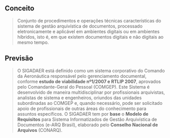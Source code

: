 ## Conceito
>Conjunto de procedimentos e operações técnicas características do sistema de gestão arquivística de documentos, processado eletronicamente e aplicável em ambientes digitais ou em ambientes híbridos, isto é, em que existem documentos digitais e não digitais ao mesmo tempo.
## Previsão
>O SIGADAER está definido como um sistema corporativo do Comando da Aeronáutica responsável pelo gerenciamento documental, conforme **estudo de viabilidade nº1/2007 e RTLIP 2007**, aprovados pelo Comandante-Geral do Pessoal (COMGEP). Este Sistema é desenvolvido de maneira multidisciplinar por profissionais arquivistas, analistas de sistema e engenheiros, oriundos das unidades subordinadas ao COMGEP e, quando necessário, pode ser solicitado apoio de profissionais de outras áreas do conhecimento para assuntos específicos. O SIGADAER tem por **base** o **Modelo de Requisitos** para Sistema Informatizados de Gestão Arquivística de Documentos (e-ARQ Brasil), elaborado pelo **Conselho Nacional de Arquivos** (CONARQ).